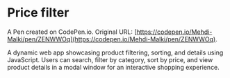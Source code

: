 # Price filter

A Pen created on CodePen.io. Original URL: [https://codepen.io/Mehdi-Malki/pen/ZENWWOq](https://codepen.io/Mehdi-Malki/pen/ZENWWOq).

A dynamic web app showcasing product filtering, sorting, and details using JavaScript. Users can search, filter by category, sort by price, and view product details in a modal window for an interactive shopping experience.
